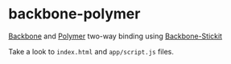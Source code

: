 backbone-polymer
================


[Backbone](http://backbonejs.org/) and [Polymer](http://www.polymer-project.org/) two-way binding using [Backbone-Stickit](http://nytimes.github.io/backbone.stickit/)

Take a look to ```index.html``` and ```app/script.js``` files.
